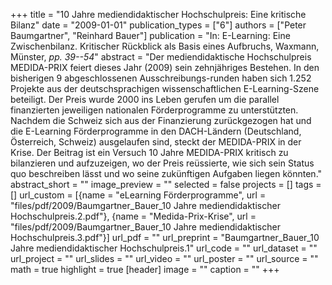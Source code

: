 +++
title = "10 Jahre mediendidaktischer Hochschulpreis: Eine kritische Bilanz"
date = "2009-01-01"
publication_types = ["6"]
authors = ["Peter Baumgartner", "Reinhard Bauer"]
publication = "In: E-Learning: Eine Zwischenbilanz. Kritischer Rückblick als Basis eines Aufbruchs, Waxmann, Münster, _pp. 39--54_"
abstract = "Der mediendidaktische Hochschulpreis MEDIDA-PRIX feiert dieses Jahr (2009) sein zehnjähriges Bestehen. In den bisherigen 9 abgeschlossenen Ausschreibungs-runden haben sich 1.252 Projekte aus der deutschsprachigen wissenschaftlichen E-Learning-Szene beteiligt. Der Preis wurde 2000 ins Leben gerufen um die parallel finanzierten jeweiligen nationalen Förderprogramme zu unterstützten. Nachdem die Schweiz sich aus der Finanzierung zurückgezogen hat und die E-Learning Förderprogramme in den DACH-Ländern (Deutschland, Österreich, Schweiz) ausgelaufen sind, steckt der MEDIDA-PRIX in der Krise. Der Beitrag ist ein Versuch 10 Jahre MEDIDA-PRIX kritisch zu bilanzieren und aufzuzeigen, wo der Preis reüssierte, wie sich sein Status quo beschreiben lässt und wo seine zukünftigen Aufgaben liegen könnten."
abstract_short = ""
image_preview = ""
selected = false
projects = []
tags = []
url_custom = [{name = "eLearning Förderprogramme", url = "files/pdf/2009/Baumgartner_Bauer_10 Jahre mediendidaktischer Hochschulpreis.2.pdf"}, 
{name = "Medida-Prix-Krise", url = "files/pdf/2009/Baumgartner_Bauer_10 Jahre mediendidaktischer Hochschulpreis.3.pdf"}]
url_pdf = ""
url_preprint = "Baumgartner_Bauer_10 Jahre mediendidaktischer Hochschulpreis.1"
url_code = ""
url_dataset = ""
url_project = ""
url_slides = ""
url_video = ""
url_poster = ""
url_source = ""
math = true
highlight = true
[header]
image = ""
caption = ""
+++
